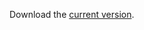 <!-- 
.. title: Curriculum Vitae
.. slug: cv
.. date: 2013/01/22 10:30:00
.. tags: 
.. link: 
.. description: Curriculum Vitae of Jeffrey Arnold
-->

Download the [current version](./docs/Jeffrey_Arnold_CV.pdf).

